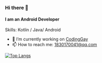 
### Hi there 👋
#### I am an Android Developer

Skills: Kotlin / Java/ Android 

- 🔭 I’m currently working on [CodingGay](https://github.com/CodingGay) 
- 📫 How to reach me: 1830170041@qq.com 

[![Top Langs](https://github-readme-stats.vercel.app/api/top-langs/?username=wukaicheng)](https://github.com/anuraghazra/github-readme-stats)

